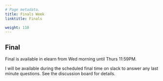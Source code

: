 ```yaml
---
# Page metadata.
title: Finals Week
linktitle: Finals

weight: 110
---
```


## Final

Final is available in elearn from Wed morning until Thurs 11:59PM.

I will be available during the scheduled final time on slack to answer any last minute questions.
See the discussion board for details.
